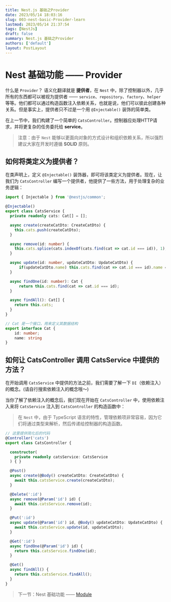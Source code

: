 ```yaml
---
title: Nest.js 基础之Provider
date: 2023/05/14 18:03:16
slug: 003-nest-basic-Provider-learn
lastmod: 2023/05/14 21:37:54
tags: [NestJs]
draft: false
summary: Nest.js 基础之Provider
authors: ['default']
layout: PostLayout
---
```

# Nest 基础功能 —— Provider

什么是 `Provider`？ 语义化翻译就是 **提供者**，在 `Nest` 中，除了控制器以外，几乎所有的东西都可以被视为提供者 —— `service`、`repository`、`factory`、`helper` 等等。他们都可以通过构造函数注入依赖关系，也就是说，他们可以彼此创建各种关系。但是事实上，提供者只不过是一个用 `@Injectable()` 装饰的简单类。

在上一节中，我们构建了一个简单的 `CatsController`。控制器应处理HTTP请求，并将更复杂的任务委托给 **service**。

> 注意：由于 `Nest` 能够以更面向对象的方式设计和组织依赖关系，所以强烈建议大家在开发时遵循 **SOLID** 原则。

## 如何将类定义为提供者？

在类声明上，定义 `@Injectable()` 装饰器，即可将该类定义为提供者。现在，让我们为 `CatsController` 编写一个提供者，他提供了一些方法，用于处理复杂的业务逻辑：

```typescript
import { Injectable } from '@nestjs/common';

@Injectable()
export class CatsService {
  private readonly cats: Cat[] = [];

  async create(createCatDto: CreateCatDto) {
    this.cats.push(createCatDto);
  }

  async remove(id: number) {
    this.cats.splice(cats.indexOf(cats.find(cat => cat.id === id)), 1);
  }

  async update(id: number, updateCatDto: UpdateCatDto) {
      if(updateCatDto.name) this.cats.find(cat => cat.id === id).name = updateCatDto.name;
  }

  async findOne(id: number): Cat {
      return this.cats.find(cat => cat.id === id);
  }

  async findAll(): Cat[] {
    return this.cats;
  }
}

// Cat 是一个接口，用来定义其数据结构
export interface Cat {
    id: number;
    name: string
}
```

## 如何让 CatsController 调用 CatsService 中提供的方法？

在开始调用 `CatsService` 中提供的方法之前，我们需要了解一下 `DI`（依赖注入） 的概念。(请自行搜索依赖注入的概念哦～)

当你了解了依赖注入的概念后，我们现在开始在 `CatsController` 中，使用依赖注入来将 `CatsService` 注入到 `CatsController` 的构造函数中：

> 在 `Nest` 中，由于 TypeScript 语言的特性，管理依赖项非常容易，因为它们将通过类型来解析，然后传递给控制器的构造函数。

```typescript
// 这里提供简化后的代码
@Controller('cats')
export class CatsController {

  constructor(
    private readonly catsService: CatsService
  ) { }

  @Post()
  async create(@Body() createCatDto: CreateCatDto) {
    await this.catsService.create(createCatDto);
  }

  @Delete(':id')
  async remove(@Param('id') id) {
    await this.catsService.remove(id);
  }

  @Put(':id')
  async update(@Param('id') id, @Body() updateCatDto: UpdateCatDto) {
    await this.catsService.update(id, updateCatDto);
  }

  @Get(':id')
  async findOne(@Param('id') id) {
    return this.catsService.findOne(id);
  }

  @Get()
  async findAll() {
    return this.catsService.findAll();
  }
}
```

> 下一节：Nest 基础功能 —— [Module](./module.md)

